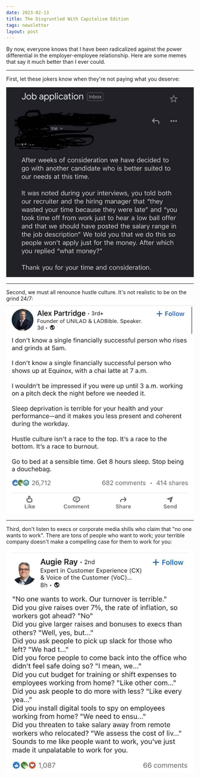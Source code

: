 ```yaml
---
date: 2023-02-13
title: The Disgruntled With Capitalism Edition
tags: newsletter
layout: post
---
```


By now, everyone knows that I have been radicalized against the power differential in the employer-employee relationship. Here are some memes that say it much better than I ever could.

---

First, let these jokers know when they're not paying what you deserve:

![wasteoftime](https://raw.githubusercontent.com/muneer78/muneer78.github.io/master/images/wasteoftime.jpg)

---

Second, we must all renounce hustle culture. It's not realistic to be on the grind 24/7:
![hustle](https://raw.githubusercontent.com/muneer78/muneer78.github.io/master/images/hustle.jpg)

---

Third, don't listen to execs or corporate media shills who claim that "no one wants to work". There are tons of people who want to work; your terrible company doesn't make a compelling case for them to work for you:

![noonewantstowork](https://raw.githubusercontent.com/muneer78/muneer78.github.io/master/images/noonewantstowork.jpeg)
